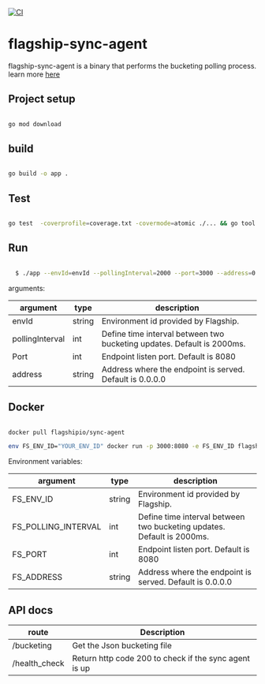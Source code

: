 [![CI](https://github.com/flagship-io/flagship-sync-agent/actions/workflows/ci.yml/badge.svg?branch=main)](https://github.com/flagship-io/flagship-sync-agent/actions/workflows/ci.yml)

# flagship-sync-agent

flagship-sync-agent is a binary that performs the bucketing polling process. learn more [here](https://developers.flagship.io/docs/sdk/php/v2.0#bucketing-polling)

## Project setup

```bash

go mod download

```

## build

```bash

go build -o app .

```

## Test

```bash

go test  -coverprofile=coverage.txt -covermode=atomic ./... && go tool cover -html=coverage.txt -o cover.html

```

## Run

```bash

  $ ./app --envId=envId --pollingInterval=2000 --port=3000 --address=0.0.0.0

```

arguments:

| argument        | type   | description                                                            |
| --------------- | ------ | ---------------------------------------------------------------------- |
| envId           | string | Environment id provided by Flagship.                                   |
| pollingInterval | int    | Define time interval between two bucketing updates. Default is 2000ms. |
| Port            | int    | Endpoint listen port. Default is 8080                                  |
| address         | string | Address where the endpoint is served. Default is 0.0.0.0               |

## Docker

```bash

docker pull flagshipio/sync-agent

env FS_ENV_ID="YOUR_ENV_ID" docker run -p 3000:8080 -e FS_ENV_ID flagshipio/sync-agent

```

Environment variables:

| argument            | type   | description                                                            |
| ------------------- | ------ | ---------------------------------------------------------------------- |
| FS_ENV_ID           | string | Environment id provided by Flagship.                                   |
| FS_POLLING_INTERVAL | int    | Define time interval between two bucketing updates. Default is 2000ms. |
| FS_PORT             | int    | Endpoint listen port. Default is 8080                                  |
| FS_ADDRESS          | string | Address where the endpoint is served. Default is 0.0.0.0               |

## API docs

| route         | Description                                           |
| ------------- | ----------------------------------------------------- |
| /bucketing    | Get the Json bucketing file                           |
| /health_check | Return http code 200 to check if the sync agent is up |

